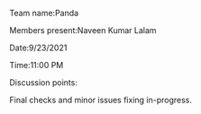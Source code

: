 Team name:Panda

Members present:Naveen Kumar Lalam

Date:9/23/2021

Time:11:00 PM

Discussion points:

Final checks and minor issues fixing in-progress.